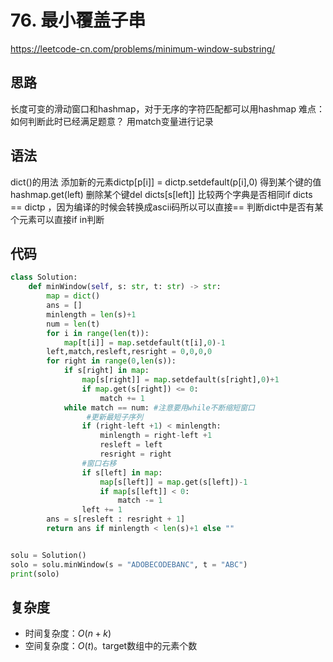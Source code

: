 # 76. 最小覆盖子串
https://leetcode-cn.com/problems/minimum-window-substring/
## 思路
长度可变的滑动窗口和hashmap，对于无序的字符匹配都可以用hashmap
难点：如何判断此时已经满足题意？ 用match变量进行记录
## 语法
dict()的用法
添加新的元素dictp[p[i]] = dictp.setdefault(p[i],0)
得到某个键的值hashmap.get(left)
删除某个键del dicts[s[left]]
比较两个字典是否相同if dicts == dictp ，因为编译的时候会转换成ascii码所以可以直接==
判断dict中是否有某个元素可以直接if in判断
## 代码

```python
class Solution:
    def minWindow(self, s: str, t: str) -> str:
        map = dict()
        ans = []
        minlength = len(s)+1
        num = len(t)
        for i in range(len(t)):
            map[t[i]] = map.setdefault(t[i],0)-1
        left,match,resleft,resright = 0,0,0,0
        for right in range(0,len(s)):
            if s[right] in map:
                map[s[right]] = map.setdefault(s[right],0)+1
                if map.get(s[right]) <= 0:
                    match += 1
            while match == num: #注意要用while不断缩短窗口
                 #更新最短子序列
                if (right-left +1) < minlength:
                    minlength = right-left +1     
                    resleft = left
                    resright = right         
                #窗口右移
                if s[left] in map:
                    map[s[left]] = map.get(s[left])-1
                    if map[s[left]] < 0:
                        match -= 1
                left += 1
        ans = s[resleft : resright + 1] 
        return ans if minlength < len(s)+1 else ""


solu = Solution()
solo = solu.minWindow(s = "ADOBECODEBANC", t = "ABC")
print(solo)
```
## 复杂度

- 时间复杂度：$O(n+k)$
- 空间复杂度：$O(t)$。target数组中的元素个数